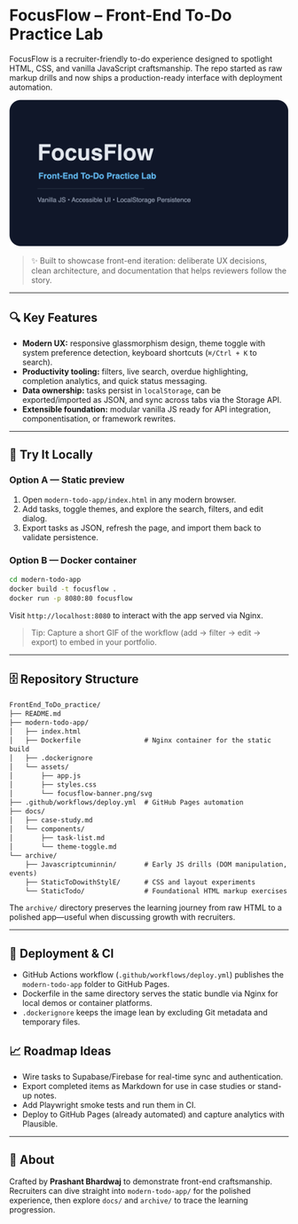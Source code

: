 # FocusFlow – Front-End To-Do Practice Lab

FocusFlow is a recruiter-friendly to-do experience designed to spotlight HTML, CSS, and vanilla JavaScript craftsmanship. The repo started as raw markup drills and now ships a production-ready interface with deployment automation.

![FocusFlow screenshot](modern-todo-app/assets/focusflow-banner.png)

> ✨ Built to showcase front-end iteration: deliberate UX decisions, clean architecture, and documentation that helps reviewers follow the story.

---

## 🔍 Key Features

- **Modern UX:** responsive glassmorphism design, theme toggle with system preference detection, keyboard shortcuts (`⌘/Ctrl + K` to search).
- **Productivity tooling:** filters, live search, overdue highlighting, completion analytics, and quick status messaging.
- **Data ownership:** tasks persist in `localStorage`, can be exported/imported as JSON, and sync across tabs via the Storage API.
- **Extensible foundation:** modular vanilla JS ready for API integration, componentisation, or framework rewrites.

---

## 🧪 Try It Locally

### Option A — Static preview

1. Open `modern-todo-app/index.html` in any modern browser.
2. Add tasks, toggle themes, and explore the search, filters, and edit dialog.
3. Export tasks as JSON, refresh the page, and import them back to validate persistence.

### Option B — Docker container

```bash
cd modern-todo-app
docker build -t focusflow .
docker run -p 8080:80 focusflow
```

Visit `http://localhost:8080` to interact with the app served via Nginx.

> Tip: Capture a short GIF of the workflow (add → filter → edit → export) to embed in your portfolio.

---

## 🗄️ Repository Structure

```
FrontEnd_ToDo_practice/
├── README.md
├── modern-todo-app/
│   ├── index.html
│   ├── Dockerfile                # Nginx container for the static build
│   ├── .dockerignore
│   └── assets/
│       ├── app.js
│       ├── styles.css
│       └── focusflow-banner.png/svg
├── .github/workflows/deploy.yml  # GitHub Pages automation
├── docs/
│   ├── case-study.md
│   └── components/
│       ├── task-list.md
│       └── theme-toggle.md
└── archive/
    ├── Javascriptcuminnin/       # Early JS drills (DOM manipulation, events)
    ├── StaticToDowithStylE/      # CSS and layout experiments
    └── StaticTodo/               # Foundational HTML markup exercises
```

The `archive/` directory preserves the learning journey from raw HTML to a polished app—useful when discussing growth with recruiters.

---

## 🚀 Deployment & CI

- GitHub Actions workflow (`.github/workflows/deploy.yml`) publishes the `modern-todo-app` folder to GitHub Pages.
- Dockerfile in the same directory serves the static bundle via Nginx for local demos or container platforms.
- `.dockerignore` keeps the image lean by excluding Git metadata and temporary files.

## 📈 Roadmap Ideas

- Wire tasks to Supabase/Firebase for real-time sync and authentication.
- Export completed items as Markdown for use in case studies or stand-up notes.
- Add Playwright smoke tests and run them in CI.
- Deploy to GitHub Pages (already automated) and capture analytics with Plausible.

---

## 🤝 About

Crafted by **Prashant Bhardwaj** to demonstrate front-end craftsmanship. Recruiters can dive straight into `modern-todo-app/` for the polished experience, then explore `docs/` and `archive/` to trace the learning progression.
